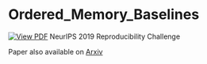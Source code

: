 # Ordered_Memory_Baselines
[![View PDF](https://img.shields.io/badge/View-PDF-red)](Ordered-memory.pdf)
NeurIPS 2019 Reproducibility Challenge

Paper also available on [Arxiv](https://arxiv.org/abs/2302.06451)
